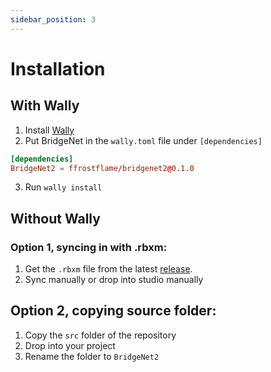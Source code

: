 ```yaml
---
sidebar_position: 3
---
```


# Installation

## With Wally

1. Install [Wally](https://wally.run)
2. Put BridgeNet in the ``wally.toml`` file under ``[dependencies]``
```toml title="wally.toml"
[dependencies]
BridgeNet2 = ffrostflame/bridgenet2@0.1.0
```
3. Run ``wally install``

## Without Wally

### Option 1, syncing in with .rbxm:
1. Get the ``.rbxm`` file from the latest [release](https://github.com/ffrostflame/BridgeNet2/releases).
2. Sync manually or drop into studio manually

## Option 2, copying source folder:
1. Copy the `src` folder of the repository
2. Drop into your project
3. Rename the folder to `BridgeNet2`